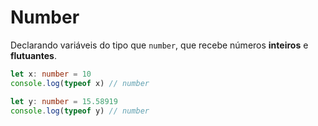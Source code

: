 # Number

Declarando variáveis do tipo que `number`, que recebe números **inteiros** e **flutuantes**.

```typescript
let x: number = 10
console.log(typeof x) // number

let y: number = 15.58919
console.log(typeof y) // number
```
